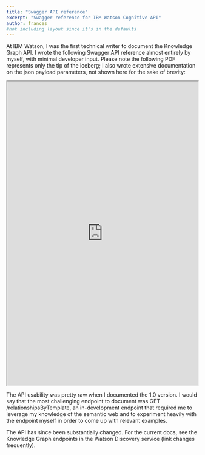 ```yaml
---
title: "Swagger API reference"
excerpt: "Swagger reference for IBM Watson Cognitive API"
author: frances
#not including layout since it's in the defaults
---
```



At IBM Watson, I was the first technical writer to document the Knowledge Graph API. I wrote the following Swagger API reference almost entirely by myself, with minimal developer input. Please note the following PDF represents only the tip of the iceberg; I also wrote extensive documentation on the json payload parameters, not shown here for the sake of brevity:

<iframe src="https://drive.google.com/file/d/11-A0oHiriONG14xwMepQ6u9DCdCAbLIZ/preview" width="100%" height="800em"></iframe>

The API usability was pretty raw when I documented the 1.0 version. I would say that the most challenging endpoint to document was GET /relationshipsByTemplate, an in-development endpoint that required me to leverage my knowledge of the semantic web and to experiment heavily with the endpoint myself in order to come up with relevant examples. 





The API has since been substantially changed. For the current docs, see the Knowledge Graph endpoints in the Watson Discovery service (link changes frequently).

